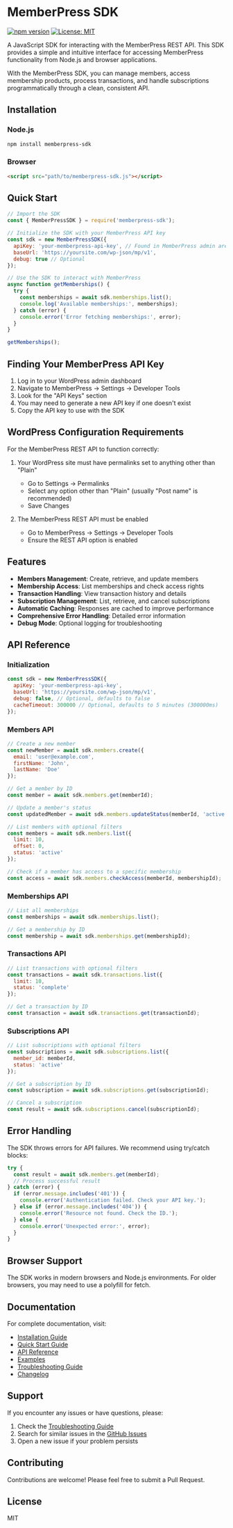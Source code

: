 # MemberPress SDK

[![npm version](https://img.shields.io/npm/v/memberpress-sdk.svg)](https://www.npmjs.com/package/memberpress-sdk)
[![License: MIT](https://img.shields.io/badge/License-MIT-blue.svg)](https://opensource.org/licenses/MIT)

A JavaScript SDK for interacting with the MemberPress REST API. This SDK provides a simple and intuitive interface for accessing MemberPress functionality from Node.js and browser applications.

With the MemberPress SDK, you can manage members, access membership products, process transactions, and handle subscriptions programmatically through a clean, consistent API.

## Installation

### Node.js

```bash
npm install memberpress-sdk
```

### Browser

```html
<script src="path/to/memberpress-sdk.js"></script>
```

## Quick Start

```javascript
// Import the SDK
const { MemberPressSDK } = require('memberpress-sdk');

// Initialize the SDK with your MemberPress API key
const sdk = new MemberPressSDK({
  apiKey: 'your-memberpress-api-key', // Found in MemberPress admin area
  baseUrl: 'https://yoursite.com/wp-json/mp/v1',
  debug: true // Optional
});

// Use the SDK to interact with MemberPress
async function getMemberships() {
  try {
    const memberships = await sdk.memberships.list();
    console.log('Available memberships:', memberships);
  } catch (error) {
    console.error('Error fetching memberships:', error);
  }
}

getMemberships();
```

## Finding Your MemberPress API Key

1. Log in to your WordPress admin dashboard
2. Navigate to MemberPress → Settings → Developer Tools
3. Look for the "API Keys" section
4. You may need to generate a new API key if one doesn't exist
5. Copy the API key to use with the SDK

## WordPress Configuration Requirements

For the MemberPress REST API to function correctly:

1. Your WordPress site must have permalinks set to anything other than "Plain"
   - Go to Settings → Permalinks
   - Select any option other than "Plain" (usually "Post name" is recommended)
   - Save Changes

2. The MemberPress REST API must be enabled
   - Go to MemberPress → Settings → Developer Tools
   - Ensure the REST API option is enabled

## Features

- **Members Management**: Create, retrieve, and update members
- **Membership Access**: List memberships and check access rights
- **Transaction Handling**: View transaction history and details
- **Subscription Management**: List, retrieve, and cancel subscriptions
- **Automatic Caching**: Responses are cached to improve performance
- **Comprehensive Error Handling**: Detailed error information
- **Debug Mode**: Optional logging for troubleshooting

## API Reference

### Initialization

```javascript
const sdk = new MemberPressSDK({
  apiKey: 'your-memberpress-api-key',
  baseUrl: 'https://yoursite.com/wp-json/mp/v1',
  debug: false, // Optional, defaults to false
  cacheTimeout: 300000 // Optional, defaults to 5 minutes (300000ms)
});
```

### Members API

```javascript
// Create a new member
const newMember = await sdk.members.create({
  email: 'user@example.com',
  firstName: 'John',
  lastName: 'Doe'
});

// Get a member by ID
const member = await sdk.members.get(memberId);

// Update a member's status
const updatedMember = await sdk.members.updateStatus(memberId, 'active');

// List members with optional filters
const members = await sdk.members.list({
  limit: 10,
  offset: 0,
  status: 'active'
});

// Check if a member has access to a specific membership
const access = await sdk.members.checkAccess(memberId, membershipId);
```

### Memberships API

```javascript
// List all memberships
const memberships = await sdk.memberships.list();

// Get a membership by ID
const membership = await sdk.memberships.get(membershipId);
```

### Transactions API

```javascript
// List transactions with optional filters
const transactions = await sdk.transactions.list({
  limit: 10,
  status: 'complete'
});

// Get a transaction by ID
const transaction = await sdk.transactions.get(transactionId);
```

### Subscriptions API

```javascript
// List subscriptions with optional filters
const subscriptions = await sdk.subscriptions.list({
  member_id: memberId,
  status: 'active'
});

// Get a subscription by ID
const subscription = await sdk.subscriptions.get(subscriptionId);

// Cancel a subscription
const result = await sdk.subscriptions.cancel(subscriptionId);
```

## Error Handling

The SDK throws errors for API failures. We recommend using try/catch blocks:

```javascript
try {
  const result = await sdk.members.get(memberId);
  // Process successful result
} catch (error) {
  if (error.message.includes('401')) {
    console.error('Authentication failed. Check your API key.');
  } else if (error.message.includes('404')) {
    console.error('Resource not found. Check the ID.');
  } else {
    console.error('Unexpected error:', error);
  }
}
```

## Browser Support

The SDK works in modern browsers and Node.js environments. For older browsers, you may need to use a polyfill for fetch.

## Documentation

For complete documentation, visit:

- [Installation Guide](docs/installation.md)
- [Quick Start Guide](docs/quickstart.md)
- [API Reference](docs/api-reference.md)
- [Examples](docs/examples.md)
- [Troubleshooting Guide](docs/troubleshooting.md)
- [Changelog](docs/changelog.md)

## Support

If you encounter any issues or have questions, please:

1. Check the [Troubleshooting Guide](docs/troubleshooting.md)
2. Search for similar issues in the [GitHub Issues](https://github.com/sethshoultes/memberpress-sdk/issues)
3. Open a new issue if your problem persists

## Contributing

Contributions are welcome! Please feel free to submit a Pull Request.

## License

MIT
